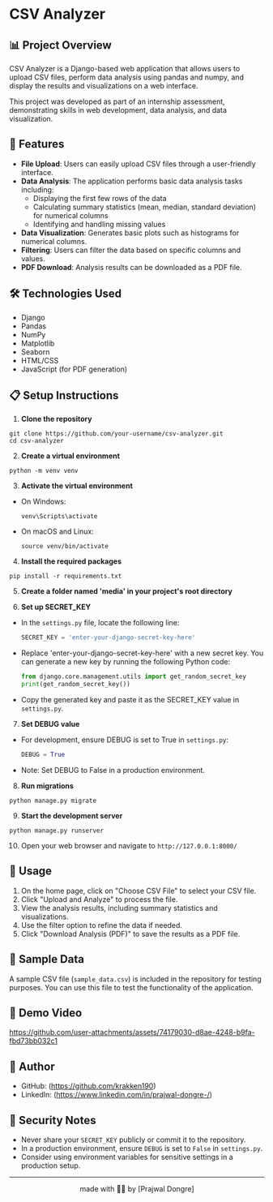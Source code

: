 # CSV Analyzer

## 📊 Project Overview

CSV Analyzer is a Django-based web application that allows users to upload CSV files, perform data analysis using pandas and numpy, and display the results and visualizations on a web interface.

This project was developed as part of an internship assessment, demonstrating skills in web development, data analysis, and data visualization.

## 🚀 Features

- **File Upload**: Users can easily upload CSV files through a user-friendly interface.
- **Data Analysis**: The application performs basic data analysis tasks including:
  - Displaying the first few rows of the data
  - Calculating summary statistics (mean, median, standard deviation) for numerical columns
  - Identifying and handling missing values
- **Data Visualization**: Generates basic plots such as histograms for numerical columns.
- **Filtering**: Users can filter the data based on specific columns and values.
- **PDF Download**: Analysis results can be downloaded as a PDF file.

## 🛠️ Technologies Used

- Django
- Pandas
- NumPy
- Matplotlib
- Seaborn
- HTML/CSS
- JavaScript (for PDF generation)

## 📋 Setup Instructions

1. **Clone the repository**
  ```
  git clone https://github.com/your-username/csv-analyzer.git
  cd csv-analyzer
  ```
2. **Create a virtual environment**
  ```
  python -m venv venv
  ```
3. **Activate the virtual environment**
- On Windows:
  ```
  venv\Scripts\activate
  ```
- On macOS and Linux:
  ```
  source venv/bin/activate
  ```

4. **Install the required packages**
  ```
  pip install -r requirements.txt
  ```
5. **Create a folder named 'media' in your project's root directory**

6. **Set up SECRET_KEY**
- In the `settings.py` file, locate the following line:
  ```python
  SECRET_KEY = 'enter-your-django-secret-key-here'
  ```
- Replace 'enter-your-django-secret-key-here' with a new secret key. You can generate a new key by running the following Python code:
  ```python
  from django.core.management.utils import get_random_secret_key
  print(get_random_secret_key())
  ```
- Copy the generated key and paste it as the SECRET_KEY value in `settings.py`.

7. **Set DEBUG value**
- For development, ensure DEBUG is set to True in `settings.py`:
  ```python
  DEBUG = True
  ```
- Note: Set DEBUG to False in a production environment.

8. **Run migrations**
  ```
  python manage.py migrate
  ```
9. **Start the development server**
  ```
  python manage.py runserver
  ```
10. Open your web browser and navigate to `http://127.0.0.1:8000/`

## 🔧 Usage

1. On the home page, click on "Choose CSV File" to select your CSV file.
2. Click "Upload and Analyze" to process the file.
3. View the analysis results, including summary statistics and visualizations.
4. Use the filter option to refine the data if needed.
5. Click "Download Analysis (PDF)" to save the results as a PDF file.

## 🧪 Sample Data

A sample CSV file (`sample_data.csv`) is included in the repository for testing purposes. You can use this file to test the functionality of the application.

## 👀 Demo Video


https://github.com/user-attachments/assets/74179030-d8ae-4248-b9fa-fbd73bb032c1



## 👤 Author

- GitHub: (https://github.com/krakken190)
- LinkedIn: (https://www.linkedin.com/in/prajwal-dongre-/)

## 🔐 Security Notes

- Never share your `SECRET_KEY` publicly or commit it to the repository.
- In a production environment, ensure `DEBUG` is set to `False` in `settings.py`.
- Consider using environment variables for sensitive settings in a production setup.

---

<p align="center">
made with 👨‍💻 by [Prajwal Dongre]
</p>
